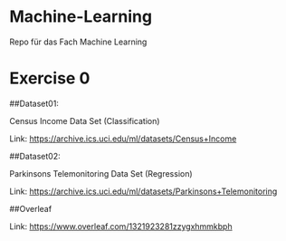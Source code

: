 # Machine-Learning
Repo für das Fach Machine Learning

# Exercise 0

##Dataset01:

Census Income Data Set (Classification)

Link: https://archive.ics.uci.edu/ml/datasets/Census+Income

##Dataset02:

Parkinsons Telemonitoring Data Set (Regression)

Link: https://archive.ics.uci.edu/ml/datasets/Parkinsons+Telemonitoring

##Overleaf

Link: https://www.overleaf.com/1321923281zzygxhmmkbph
